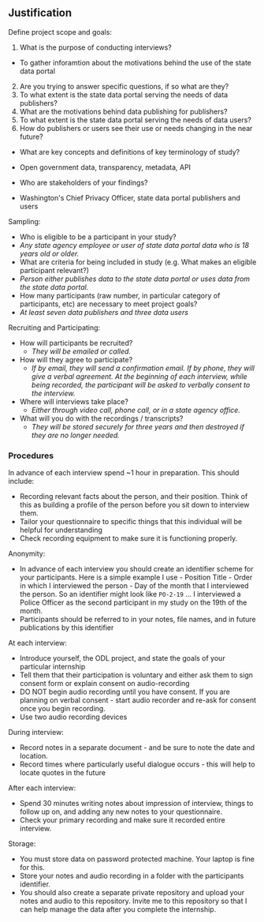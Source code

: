 ## Justification


Define project scope and goals: 
1. What is the purpose of conducting interviews? 
  * To gather inforamtion about the motivations behind the use of the state data portal
2. Are you trying to answer specific questions, if so what are they? 
  1. To what extent is the state data portal serving the needs of data publishers?
  2. What are the motivations behind data publishing for publishers?
  3. To what extent is the state data portal serving the needs of data users?
  4. How do publishers or users see their use or needs changing in the near future?
- What are key concepts and definitions of key terminology of study? 
 * Open government data, transparency, metadata, API 
- Who are stakeholders of your findings?
 * Washington's Chief Privacy Officer, state data portal publishers and users

Sampling: 
- Who is eligible to be a participant in your study?
 - *Any state agency employee or user of state data portal data who is  18 years old or older.* 
- What are criteria for being included in study (e.g. What makes an eligible participant relevant?)
 - *Person either publishes data to the state data portal or uses data from the state data portal.*
- How many participants (raw number, in particular category of participants, etc) are necessary to meet project goals?
 - *At least seven data publishers and three data users*

Recruiting and Participating: 
- How will participants be recruited? 
  - *They will be emailed or called.*
- How will they agree to participate?
  - *If by email, they will send a confirmation email. If by phone, they will give a verbal agreement.  At the beginning of each interview, while being recorded, the participant will be asked to verbally consent to the interview.*
- Where will interviews take place?
  - *Either through video call, phone call, or in a state agency office.*
- What will you do with the recordings / transcripts? 
  - *They will be stored securely for three years and then destroyed if they are no longer needed.*

### Procedures

In advance of each interview spend ~1 hour in preparation. This should include: 
- Recording relevant facts about the person, and their position. Think of this as building a profile of the person before you sit down to interview them. 
- Tailor your questionnaire to specific things that this individual will be helpful for understanding 
- Check recording equipment to make sure it is functioning properly. 

Anonymity: 
- In advance of each interview you should create an identifier scheme for your participants. Here is a simple example I use - Position Title - Order in which I interviewed the person - Day of the month that I interviewed the person. So an identifier might look like `PO-2-19` ... I interviewed a Police Officer as the second participant in my study on the 19th of the month. 
- Participants should be referred to in your notes, file names, and in future publications by this identifier

At each interview: 
- Introduce yourself, the ODL project, and state the goals of your particular internship
- Tell them that their participation is voluntary and either ask them to sign consent form or explain consent on audio-recording
- DO NOT begin audio recording until you have consent. If you are planning on verbal consent - start audio recorder and re-ask for consent once you begin recording. 
- Use two audio recording devices

During interview: 
- Record notes in a separate document - and be sure to note the date and location. 
- Record times where particularly useful dialogue occurs - this will help to locate quotes in the future 

After each interview:
- Spend 30 minutes writing notes about impression of interview, things to follow up on, and adding any new notes to your questionnaire. 
- Check your primary recording and make sure it recorded entire interview. 

Storage: 
- You must store data on password protected machine. Your laptop is fine for this. 
- Store your notes and audio recording in a folder with the participants identifier. 
- You should also create a separate private repository and upload your notes and audio to this repository. Invite me to this repository so that I can help manage the data after you complete the internship. 
